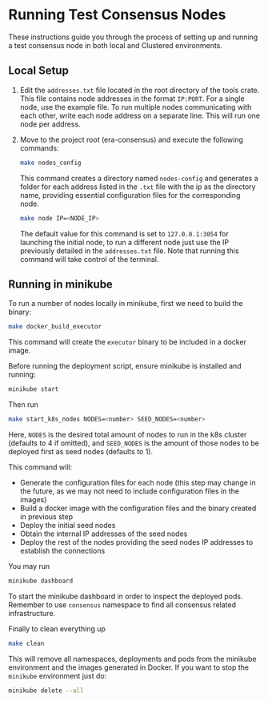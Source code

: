 # Running Test Consensus Nodes

These instructions guide you through the process of setting up and running a test consensus node in both local and Clustered environments.

## Local Setup

1. Edit the `addresses.txt` file located in the root directory of the tools crate. This file contains node addresses in the format `IP:PORT`. For a single node, use the example file. To run multiple nodes communicating with each other, write each node address on a separate line. This will run one node per address.
   
2. Move to the project root (era-consensus) and execute the following commands:

    ```bash
    make nodes_config
    ```

    This command creates a directory named `nodes-config` and generates a folder for each address listed in the `.txt` file with the ip as the directory name, providing essential configuration files for the corresponding node. 
    
    ```bash
    make node IP=<NODE_IP>
    ```

    The default value for this command is set to `127.0.0.1:3054` for launching the initial node, to run a different node just use the IP previously detailed in the `addresses.txt` file. Note that running this command will take control of the terminal.


## Running in minikube

To run a number of nodes locally in minikube, first we need to build the binary:

```bash
make docker_build_executor
```

This command will create the `executor` binary to be included in a docker image.

Before running the deployment script, ensure minikube is installed and running:

```bash
minikube start
```

Then run

```bash
make start_k8s_nodes NODES=<number> SEED_NODES=<number>
```

Here, `NODES` is the desired total amount of nodes to run in the k8s cluster (defaults to 4 if omitted), and `SEED_NODES` is the amount of those nodes to be deployed first as seed nodes (defaults to 1).

This command will:
- Generate the configuration files for each node (this step may change in the future, as we may not need to include configuration files in the images)
- Build a docker image with the configuration files and the binary created in previous step
- Deploy the initial seed nodes
- Obtain the internal IP addresses of the seed nodes
- Deploy the rest of the nodes providing the seed nodes IP addresses to establish the connections

You may run

```bash
minikube dashboard
```

To start the minikube dashboard in order to inspect the deployed pods. Remember to use `consensus` namespace to find all consensus related infrastructure.

Finally to clean everything up

```bash
make clean
```

This will remove all namespaces, deployments and pods from the minikube environment and the images generated in Docker.
If you want to stop the `minikube` environment just do:

```bash
minikube delete --all
```
